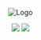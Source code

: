 <div align="center">
  <p>
    <img src="https://user-images.githubusercontent.com/64865400/223095605-38da9d6b-c9fa-4bfd-976a-8ed68a2812c2.png" alt="Logo">
  </p>
  <p>
    <a href="https://golang.org/doc/go1.16"><img src="https://img.shields.io/badge/Go-v1.16-blue"></a>
    <a href="https://opensource.org/licenses/MIT"><img src="https://img.shields.io/badge/License-MIT-yellow.svg"></a>
  </p>
</div>
